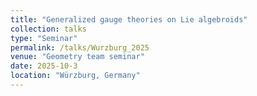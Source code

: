 ```yaml
---
title: "Generalized gauge theories on Lie algebroids"
collection: talks
type: "Seminar"
permalink: /talks/Wurzburg_2025
venue: "Geometry team seminar"
date: 2025-10-3
location: "Würzburg, Germany"
---
```


<!-- [More information here](https://icmp2024.org/index.html) -->